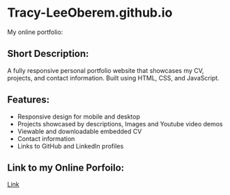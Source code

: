 # Tracy-LeeOberem.github.io
My online portfolio:

## Short Description:
A fully responsive personal portfolio website that showcases my CV, projects, and contact information. 
Built using HTML, CSS, and JavaScript.

## Features:
- Responsive design for mobile and desktop
- Projects showcased by descriptions, Images and Youtube video demos
- Viewable and downloadable embedded CV
- Contact information
- Links to GitHub and LinkedIn profiles


## Link to my Online Porfoilo:
[Link](https://Tracy-LeeOberem.github.io)
